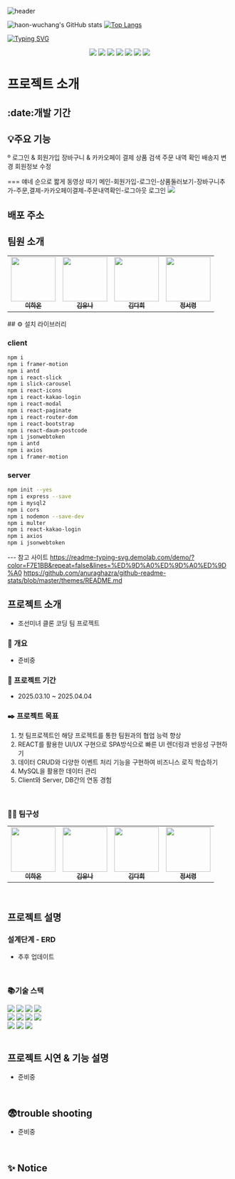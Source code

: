 


![header](https://capsule-render.vercel.app/api?type=Waving&color=gradient&height=200&section=header&text=하온연습%20&fontSize=90)

![haon-wuchang's GitHub stats](https://github-readme-stats.vercel.app/api?username=haon-wuchang&theme=dracula&show_icons=true)
[![Top Langs](https://github-readme-stats.vercel.app/api/top-langs/?username=haon-wuchang&langs_count=5&layout=compact&theme=dracula)](https://github.com/anuraghazra/github-readme-stats)

[![Typing SVG](https://readme-typing-svg.demolab.com/?lines=First+line+of+text;Second+line+of+text)](https://git.io/typing-svg)

<div align=center>
<img src="https://img.shields.io/badge/react-%2361DAFB.svg?&style=for-the-badge&logo=react&logoColor=black" />
<img src="https://img.shields.io/badge/html5-%23E34F26.svg?&style=for-the-badge&logo=html5&logoColor=white" />
<img src="https://img.shields.io/badge/css3-%231572B6.svg?&style=for-the-badge&logo=css3&logoColor=white" />
<img src="https://img.shields.io/badge/javascript-%23F7DF1E.svg?&style=for-the-badge&logo=javascript&logoColor=black" />
<img src="https://img.shields.io/badge/visual%20studio%20code-%23007ACC.svg?&style=for-the-badge&logo=visual%20studio%20code&logoColor=white" />
<img src="https://img.shields.io/badge/sass-%23CC6699.svg?&style=for-the-badge&logo=sass&logoColor=white" />
   <img src="https://img.shields.io/badge/Notion-000000?style=for-the-badge&logo=Notion&logoColor=white&link=">
    </div>
<h1>프로젝트 소개</h1>
<h2>:date:개발 기간</h2>
<h2>💡주요 기능</h2>
º 로그인 & 회원가입
장바구니 & 카카오페이 결제
상품 검색
주문 내역 확인
배송지 변경
회원정보 수정

=== 얘네 순으로 짧게 동영상 따기
메인-회원가입-로그인-상품둘러보기-장바구니추가-주문,결제-카카오페이결제-주문내역확인-로그아웃
로그인
<img src="https://github.com/user-attachments/assets/df8b0fa2-3f3d-4121-bf1d-6ddda5f8f7b4">



<h2>배포 주소 </h2>
<h2>팀원 소개</h2>
<table>
  <tbody>
    <tr>
      <td align="center"><a href="https://github.com/haon-wuchang"><img src="이미지주소" width="100px;" alt=""/><br /><sub><b> 이하온 </b></sub></a><br /></td>
      <td align="center"><a href="https://github.com/Yuna-Kim98"><img src="이미지주소" width="100px;" alt=""/><br /><sub><b> 김유나 </b></sub></a><br /></td>
      <td align="center"><a href="https://github.com/dahee-05"><img src="이미지주소" width="100px;" alt=""/><br /><sub><b> 김다희 </b></sub></a><br /></td>
      <td align="center"><a href="https://github.com/2eo2yeo"><img src="이미지주소" width="100px;" alt=""/><br /><sub><b> 정서령 </b></sub></a><br /></td>
    </tr>
  </tbody>
</table>

<div align=left>
## ⚙️ 설치 라이브러리  

### client

```bash 
npm i
npm i framer-motion  
npm i antd
npm i react-slick
npm i slick-carousel
npm i react-icons
npm i react-kakao-login
npm i react-modal
npm i react-paginate
npm i react-router-dom
npm i react-bootstrap
npm i react-daum-postcode
npm i jsonwebtoken
npm i antd
npm i axios
npm i framer-motion
```

### server

```bash
npm init --yes
npm i express --save
npm i mysql2
npm i cors
npm i nodemon --save-dev
npm i multer
npm i react-kakao-login
npm i axios
npm i jsonwebtoken
```
</div>



--- 참고 사이트
https://readme-typing-svg.demolab.com/demo/?color=F7E1BB&repeat=false&lines=%ED%9D%A0%ED%9D%A0%ED%9D%A0
https://github.com/anuraghazra/github-readme-stats/blob/master/themes/README.md



## 프로젝트 소개
- 조선미녀 클론 코딩 팀 프로젝트

### 📄 개요
- 준비중

### 📆 프로젝트 기간
- 2025.03.10 ~ 2025.04.04

### ✒️ 프로젝트 목표
1. 첫 팀프로젝트인 해당 프로젝트를 통한 팀원과의 협업 능력 향상
2. REACT를 활용한 UI/UX 구현으로 SPA방식으로 빠른 UI 렌더링과 반응성 구현하기
3. 데이터 CRUD와 다양한 이벤트 처리 기능을 구현하여 비즈니스 로직 학습하기
4. MySQL을 활용한 데이터 관리
5. Client와 Server, DB간의 연동 경험

<br>

### 🙋‍♀️ 팀구성
<table>
  <tbody>
    <tr>
      <td align="center"><a href="https://github.com/haon-wuchang"><img src="https://github.com/user-attachments/assets/8862290a-2ca8-4887-a833-27e2830d427e" width="100px;" alt=""/><br /><sub><b> 이하온 </b></sub></a><br /></td>
      <td align="center"><a href="https://github.com/Yuna-Kim98"><img src="https://github.com/user-attachments/assets/3809da48-ac91-4a14-a5ba-c4a96fc18ce9" width="100px;" alt=""/><br /><sub><b> 김유나 </b></sub></a><br /></td>
      <td align="center"><a href="https://github.com/dahee-05"><img src="https://github.com/user-attachments/assets/a1859292-7357-4cf4-a9f6-d066d76ae6b5" width="100px;" alt=""/><br /><sub><b> 김다희 </b></sub></a><br /></td>
      <td align="center"><a href="https://github.com/2eo2yeo"><img src="https://github.com/user-attachments/assets/62615ab1-fd17-40a0-b2cd-bd9a7a1c7553" width="100px;" alt=""/><br /><sub><b> 정서령 </b></sub></a><br /></td>
    </tr>
  </tbody>
</table>
<br>

## 프로젝트 설명
### 설계단계 - ERD 
- 추후 업데이트
<br>

### 📚기술 스택

<div align=left> 
  <img src="https://img.shields.io/badge/html5-E34F26?style=for-the-badge&logo=html5&logoColor=white"> 
  <img src="https://img.shields.io/badge/css-1572B6?style=for-the-badge&logo=css3&logoColor=white"> 
  <img src="https://img.shields.io/badge/javascript-F7DF1E?style=for-the-badge&logo=javascript&logoColor=black"> 
  <img src="https://img.shields.io/badge/mysql-4479A1?style=for-the-badge&logo=mysql&logoColor=white"> 
  <br>
  <img src="https://img.shields.io/badge/react-61DAFB?style=for-the-badge&logo=react&logoColor=black"> 
  <img src="https://img.shields.io/badge/node.js-339933?style=for-the-badge&logo=Node.js&logoColor=white">
  <img src="https://img.shields.io/badge/express-000000?style=for-the-badge&logo=express&logoColor=white">
  <img src="https://img.shields.io/badge/bootstrap-7952B3?style=for-the-badge&logo=bootstrap&logoColor=white">
  <br>
  <img src="https://img.shields.io/badge/github-181717?style=for-the-badge&logo=github&logoColor=white">
  <img src="https://img.shields.io/badge/git-F05032?style=for-the-badge&logo=git&logoColor=white">
  <img src="https://img.shields.io/badge/fontawesome-339AF0?style=for-the-badge&logo=fontawesome&logoColor=white">
  <br>
</div>

<br>

## 프로젝트 시연 & 기능 설명

- 준비중

<br>

## 😨trouble shooting

- 준비중
<br>


## ✨ Notice

<br><br><br>
    
